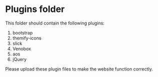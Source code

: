 
# Plugins folder

This folder should contain the following plugins:

1. bootstrap
2. themify-icons
3. slick
4. Venobox
5. aos
6. jQuery

Please upload these plugin files to make the website function correctly.
